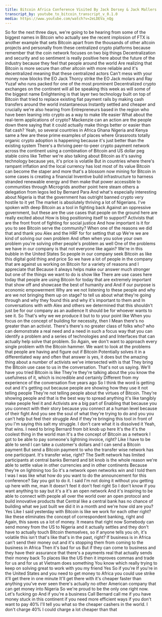 ```yaml
---
title: Bitcoin Africa Conference Visited By Jack Dorsey & Jack Mallers @BITC0IN  Mining in Africa by Block 
transcript_by: youtube_to_bitcoin_transcript_v_0.1.0
media: https://www.youtube.com/watch?v=2eLDEVa_nQg
---
```


 So for the next three days, we're going to be hearing from some of the biggest names in Bitcoin who actually see the recent implosion of FTX is another example that sets Bitcoin apart from the thousands of other altcoin projects and personally from these centralized crypto platforms because remember that the coin network focuses on two big things Decentralization and security and so sentiment is really positive here about the future of the industry because they feel that people around the world Are realizing that Bitcoin is more secure than other altcoin with more reliable and it's decentralized meaning that these centralized actors Can't mess with your money now blocks the EO Jack Thorcy strike the EO Jack molars and Ray Yuzaf who runs packed for one of the most prominent Decentralized crypto exchanges on the continent will all be speaking this week as will some of the biggest name Enlightening is that layer two technology built on top of Bitcoin that tried to replace existing fiat payment rails by making cash transfers around the world instantaneous Instantly settled and cheaper and crucially we're also hearing from Entrepreneurs based in the region who have been leaning into crypto as a way to make life easier What about the real-term applications of crypto? Mackenzie can an action are the people down there saying that it could actually make things better or easier than fiat cash? Yeah, so several countries in Africa Ghana Nigeria and Kenya same a few are these prime examples of places where Grassroots totally organic crypto adoption is happening because it's just better than the existing system There's a thriving peer-to-peer crypto payment network across the continent using a combination of Bitcoin and US dollar peg stable coins like Tether we're also talking about Bitcoin as it's saving technology because yes, it's price is volatile But in countries where there's rampant inflation and the local currency has lost most of its value Bitcoin can become the staper and more that's a blossom now mining for Bitcoin in some cases is creating a financial Inventive build infrastructure to harness stranded renewable energy and then make that power accessible to communities through Microgrids another point here steam others a delegation from legos led by Bernard Para And what's especially interesting about Nigeria is that the government has outright banned crypto very hostile to it yet The market is absolutely thriving a lot of Nigerians. I've spoken with deep Bitcoin as a tool in fighting back Against an oppressive government, but these are the use cases that people on the ground here are really excited about How is blog positioning itself to support? Activists that are the front front of fighting for social justice And how important is it for you to see Bitcoin serve the community? When one of the reasons we did that and thank you Alex and the HRF for for setting that up We're we are kind of solving our own problem And often when you solve your own problem you're solving other people's problem as well One of the problems we have in our company is that not everyone like again? We're in this bubble in the United States So people in our company seek Bitcoin as like this digital gold thing and price So we have a lot of people in the company that are against us working on Bitcoin for a variety of reasons and I appreciate that Because it always helps make our answer much stronger but one of the things we want to do is show like There are use cases here today that people are using Bitcoin for today that are extremely important that show off and showcase the best of humanity and And if our purpose is economic empowerment Why are we not listening to these people and why are we not bringing them up on stage? to tell us about what they're going through and why they found this and why it's important to them and In conversations with with Alex and others we determined that this shouldn't just be for our company as an audience It should be for whoever wants to see it. So That's why we we produce it but to to your point like When you focus on the concept of building for necessity, then I Mean there's no greater than an activist. There's there's no greater class of folks who? who can demonstrate a real need and a need in such a focus way that you can identify a problem and a series of technologies and and Interfaces that can actually help solve that problem. So Again, we don't want to approach every single problem with the Bitcoin hammer. We want to look at the problems that people are having and figure out if Bitcoin Potentially solves it in a differentiated way and often that answer is yes, it does but the amazing thing about a number of activists we've intersected with is that They bring the Bitcoin use case to us in the conversation. That's not us saying. We'll have you tried Bitcoin is like They're they're talking about the you know the usefulness of it, which is incredible and certainly Different from my experience of the conversation five years ago So I think the word is getting out and it's getting out because people are showing how they use it not telling people They're not telling people about the virtues of Bitcoin. They're showing people and that is the best way to spread anything it's like tangibly make people feel it and Activists are a big part of Enabling that because you you connect with their story because you connect at a human level because of their fight And you see the soul of what they're trying to do and you you can't help but feel their struggle And if they're bringing this tool in front of you I'm saying this salt my struggle. I don't care what it is dissolved it Yeah, that wins. I need to bring Bernard from bit knob up here It's the it's the coolest thing in the world man It's a the concept of Bitcoin as a network I got to be able to pay someone's lightning invoice, right? Like I have to be able to send I can take a customer's dollars and I can send a Bitcoin payment But send a Bitcoin payment to who the transfer wise network has one participant. It's transfer wise, right? The Swift network has limited participants at central banks Bernard and bit knob is the whole reason we're able to settle value in other currencies and in other continents Because they're on lightning too So it's a network open networks win and I told them I was I was like what how do you want to do the announcement for this conference? Say you got to do it. I said I'm not doing it without you getting up here with me, man It doesn't feel it don't feel right So I don't know if you want anything to say but it's a it's an open network And it's inspiring to be able to connect with people all over the world over an open protocol and build innovative products that Central like a central bank has no chance of building what we just built we did it in a month and we're how old are you? Yes Like I said yesterday with Bitcoin is like we work for each other right? like these eliminates the concept of correspondent banking, right and Again, this saves us a lot of money. It means that right now Somebody can send money from the US to Nigeria and it actually settles and they don't have to actually touch Bitcoin themselves, so if anyone tells you oh, it's volatile this isn't that's like that's in the past, right? If business is in Africa can't send their money out and it's stopping them from coming to the business in Africa Then it's bad for us But if they can come to business and they have their assurance that there's a payments real that actually sends their money back To places like the US then it improves commas and trade for us and for us at Vietnam does something You know which really trying to keep on solving great to work with you my friend Yes So if you're If you're in the United States and you need to get money to Africa you could use strike it'll get there in one minute It'll get there with it's cheaper faster than anything you've ever seen there's actually no other American company that can get money into Nigeria So we're proud to be the only one right now. Let's fucking go And if you're a business Call Bernard call me if you have money stuck in this continent if you need more efficient ways if you don't want to pay 40% I'll tell you what so the cheaper cashers in the world. I don't charge 40% I could charge a lot cheaper than that
